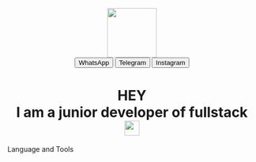 <div id="header" align="center">
  <img src="https://media.giphy.com/media/M9gbBd9nbDrOTu1Mqx/giphy.gif" width="100"/>
</div>

<div id="badges" align="center">
  <a href="https://wa.me/79248773157"><button >WhatsApp</button></a>
   <a href="https://t.me/@annmo_ro"><button >Telegram</button></a>
  <a href="https://www.instagram.com/___amorr__?igsh=MW5vODR1dHJqY3RpeQ=="><button >Instagram</button></a>
</div>

<h1 align="center">HEY<br> I am a junior developer of fullstack
<img src="https://giphy.com/stickers/hello-hi-rabbit-AOXNxxIJuBQdNTBblp" width="30px"/>
</h1>

Language and Tools

